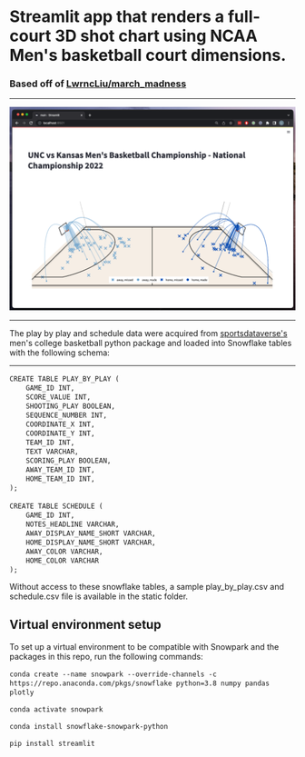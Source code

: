 # Streamlit app that renders a full-court 3D shot chart using NCAA Men's basketball court dimensions.
### Based off of [LwrncLiu/march_madness](https://github.com/LwrncLiu/march_madness)   
---
![alt text](sample/example.png)

---
The play by play and schedule data were acquired from <a href="https://py.sportsdataverse.org/docs/mbb/">sportsdataverse's</a> men's college basketball python package and loaded into Snowflake tables with the following schema: 

---
```
CREATE TABLE PLAY_BY_PLAY (
    GAME_ID INT,
    SCORE_VALUE INT,
    SHOOTING_PLAY BOOLEAN,
    SEQUENCE_NUMBER INT,
    COORDINATE_X INT,
    COORDINATE_Y INT,
    TEAM_ID INT,
    TEXT VARCHAR,
    SCORING_PLAY BOOLEAN,
    AWAY_TEAM_ID INT,
    HOME_TEAM_ID INT,
);

CREATE TABLE SCHEDULE (
    GAME_ID INT,
    NOTES_HEADLINE VARCHAR,
    AWAY_DISPLAY_NAME_SHORT VARCHAR,
    HOME_DISPLAY_NAME_SHORT VARCHAR,
    AWAY_COLOR VARCHAR,
    HOME_COLOR VARCHAR
);
```

Without access to these snowflake tables, a sample play_by_play.csv and schedule.csv file is available in the static folder.  

## Virtual environment setup

To set up a virtual environment to be compatible with Snowpark and the packages in this repo, run the following commands:

```
conda create --name snowpark --override-channels -c https://repo.anaconda.com/pkgs/snowflake python=3.8 numpy pandas plotly
```

```
conda activate snowpark
```

```
conda install snowflake-snowpark-python
```

```
pip install streamlit 
```
